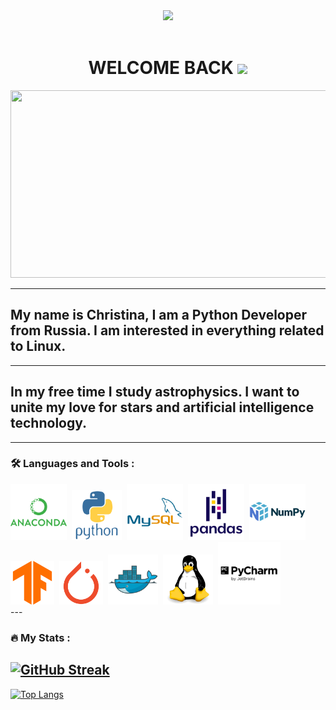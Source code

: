 <div id="header" align="center">
  <img src="https://media.giphy.com/media/xOiZ0JNqVl2OOqLcxP/giphy.gif" width="500"/>
</div>
<div id="badges" align="center">
  <img src="https://komarev.com/ghpvc/?username=KHURUM3&style=flat-square&color=blueviolet" alt=""/>
  <h1>
  WELCOME BACK
  <img src="https://media.giphy.com/media/xUOxfkr0NhitRfOJhK/giphy.gif" width="60px"/>
</h1>
</div>
<div align="center">
  <img src="https://media.giphy.com/media/dXgzFnuLwTyta/giphy.gif" width="600" height="300"/>
</div>


---
My name is Christina,
I am a Python Developer from Russia. I am interested in everything related to Linux.
---

---
In my free time I study astrophysics. I want to unite my love for stars and artificial intelligence technology.
---

---

### :hammer_and_wrench: Languages and Tools :
<div>
<img src="https://github.com/devicons/devicon/blob/master/icons/anaconda/anaconda-original-wordmark.svg" title="Anaconda" alt="Anaconda" width="90" height="90"/>&nbsp;
<img src="https://github.com/devicons/devicon/blob/master/icons/python/python-original-wordmark.svg" title="Python" alt="Python" width="80" height="80"/>&nbsp;
<img src="https://github.com/devicons/devicon/blob/master/icons/mysql/mysql-original-wordmark.svg" title="Mysql" alt="Mysql" width="90" height="90"/>&nbsp;
<img src="https://github.com/devicons/devicon/blob/master/icons/pandas/pandas-original-wordmark.svg" title="pandas" alt="pandas" width="90" height="90"/>&nbsp;
<img src="https://github.com/devicons/devicon/blob/master/icons/numpy/numpy-original-wordmark.svg" title="numpy" alt="numpy" width="90" height="90"/>&nbsp;
<img src="https://github.com/devicons/devicon/blob/master/icons/tensorflow/tensorflow-original.svg" title="tensorflow" alt="tensorflow" width="70" height="70"/>&nbsp;
<img src="https://github.com/devicons/devicon/blob/master/icons/pytorch/pytorch-original.svg" title="pytorch" alt="pytorch" width="70" height="70"/>&nbsp;
<img src="https://github.com/devicons/devicon/blob/master/icons/docker/docker-original.svg" title="docker" alt="docker" width="80" height="80"/>&nbsp;
<img src="https://github.com/devicons/devicon/blob/master/icons/linux/linux-original.svg" title="linux" alt="linux" width="80" height="80"/>&nbsp;
<img src="https://github.com/devicons/devicon/blob/master/icons/pycharm/pycharm-original-wordmark.svg" title="pycharm" alt="pycharm" alt="linux" width="100" height="100"/>
</div>
---

### :fire: My Stats :
[![GitHub Streak](http://github-readme-streak-stats.herokuapp.com?user=KHURUM3&theme=dark&background=000000)](https://git.io/streak-stats)
---

[![Top Langs](https://github-readme-stats.vercel.app/api/top-langs/?username=KHURUM3)](https://github.com/anuraghazra/github-readme-stats)
